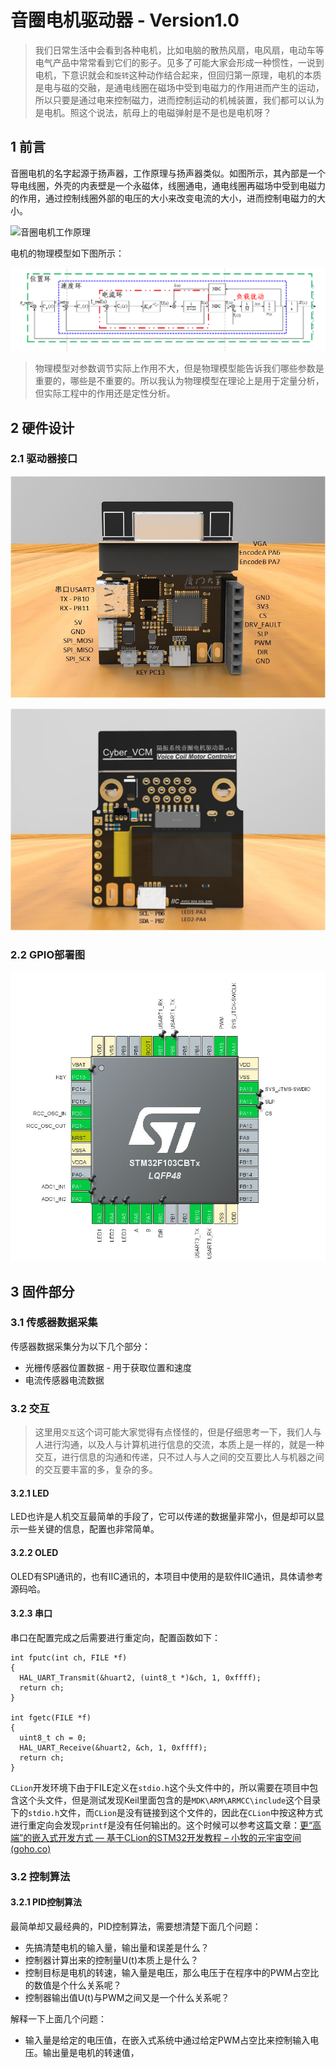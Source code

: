 # 音圈电机驱动器 - Version1.0

> 我们日常生活中会看到各种电机，比如电脑的散热风扇，电风扇，电动车等电气产品中常常看到它们的影子。见多了可能大家会形成一种惯性，一说到电机，下意识就会和`旋转`这种动作结合起来，但回归第一原理，电机的本质是电与磁的交融，是通电线圈在磁场中受到电磁力的作用进而产生的运动，所以只要是通过电来控制磁力，进而控制运动的机械装置，我们都可以认为是电机。照这个说法，航母上的电磁弹射是不是也是电机呀？

## 1  前言

音圈电机的名字起源于扬声器，工作原理与扬声器类似。如图所示，其內部是一个导电线圈，外壳的内表壁是一个永磁体，线圈通电，通电线圈再磁场中受到电磁力的作用，通过控制线圈外部的电压的大小来改变电流的大小，进而控制电磁力的大小。

![音圈电机工作原理](F:/%E9%87%8E%E8%9B%AE%E4%BD%93%E9%AD%84/%E7%A7%91%E5%AD%A6%E4%B8%8E%E6%8A%80%E6%9C%AF/10.%E9%A1%B9%E7%9B%AE%E8%AE%B0%E5%BD%95/01.%E9%9F%B3%E5%9C%88%E7%94%B5%E6%9C%BA%E9%A9%B1%E5%8A%A8%E5%99%A8%E3%80%90Cyber-VCM%E3%80%91/Version1.0/05.Images/%E9%9F%B3%E5%9C%88%E7%94%B5%E6%9C%BA%E5%B7%A5%E4%BD%9C%E5%8E%9F%E7%90%86.png)

电机的物理模型如下图所示：

![音圈电机的物理模型](4.Images/%E9%9F%B3%E5%9C%88%E7%94%B5%E6%9C%BA%E7%9A%84%E7%89%A9%E7%90%86%E6%A8%A1%E5%9E%8B.png)

> 物理模型对参数调节实际上作用不大，但是物理模型能告诉我们哪些参数是重要的，哪些是不重要的。所以我认为物理模型在理论上是用于定量分析，但实际工程中的作用还是定性分析。

## 2  硬件设计

### 2.1  驱动器接口

![主控板驱动正面介绍](4.Images/%E4%B8%BB%E6%8E%A7%E6%9D%BF%E9%A9%B1%E5%8A%A8%E6%AD%A3%E9%9D%A2%E4%BB%8B%E7%BB%8D.jpg)

![主控板驱动反面介绍](4.Images/%E4%B8%BB%E6%8E%A7%E6%9D%BF%E9%A9%B1%E5%8A%A8%E5%8F%8D%E9%9D%A2%E4%BB%8B%E7%BB%8D.jpg)

### 2.2  GPIO部署图

![GPIO部署图](4.Images/GPIO%E9%83%A8%E7%BD%B2%E5%9B%BE.jpg)

## 3  固件部分

### 3.1  传感器数据采集

传感器数据采集分为以下几个部分：

- 光栅传感器位置数据 - 用于获取位置和速度
- 电流传感器电流数据 

### 3.2 交互

> 这里用`交互`这个词可能大家觉得有点怪怪的，但是仔细思考一下，我们人与人进行沟通，以及人与计算机进行信息的交流，本质上是一样的，就是一种交互，进行信息的沟通和传递，只不过人与人之间的交互要比人与机器之间的交互要丰富的多，复杂的多。

#### 3.2.1  LED

LED也许是人机交互最简单的手段了，它可以传递的数据量非常小，但是却可以显示一些关键的信息，配置也非常简单。

#### 3.2.2  OLED

OLED有SPI通讯的，也有IIC通讯的，本项目中使用的是软件IIC通讯，具体请参考源码哈。

#### 3.2.3  串口

串口在配置完成之后需要进行重定向，配置函数如下：

```
int fputc(int ch, FILE *f)
{
  HAL_UART_Transmit(&huart2, (uint8_t *)&ch, 1, 0xffff);
  return ch;
}

int fgetc(FILE *f)
{
  uint8_t ch = 0;
  HAL_UART_Receive(&huart2, &ch, 1, 0xffff);
  return ch;
}
```

`CLion`开发环境下由于FILE定义在`stdio.h`这个头文件中的，所以需要在项目中包含这个头文件，但是测试发现Keil里面包含的是`MDK\ARM\ARMCC\include`这个目录下的`stdio.h`文件，而`CLion`是没有链接到这个文件的，因此在`CLion`中按这种方式进行重定向会发现`printf`是没有任何输出的。这个时候可以参考这篇文章：[更“高端”的嵌入式开发方式 — 基于CLion的STM32开发教程 – 小牧的元宇宙空间 (goho.co)](https://ixiaomu.goho.co/Blog/?p=20)

### 3.2  控制算法

#### 3.2.1  PID控制算法

最简单却又最经典的，PID控制算法，需要想清楚下面几个问题：

- 先搞清楚电机的输入量，输出量和误差是什么？
- 控制器计算出来的控制量U(t)本质上是什么？
- 控制目标是电机的转速，输入量是电压，那么电压于在程序中的PWM占空比的数值是个什么关系呢？
- 控制器输出值U(t)与PWM之间又是一个什么关系呢？

解释一下上面几个问题：

- 输入量是给定的电压值，在嵌入式系统中通过给定PWM占空比来控制输入电压。输出量是电机的转速值，











